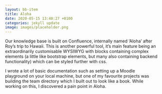 ```yaml
---
layout: bb-item
title: Aloha
date: 2020-05-15 13:40:27 +0100
categories: jekyll update
image: images/placeholder.png
---
```

Our knowledge base is built on Confluence, internally named ‘Aloha’ after Roy’s trip to Hawaii. This is another powerful tool, it’s main feature being an extraordinarily customisable WYSIWYG with blocks containing complex elements (a little like bootstrap elements, but many also containing backend functionality) which can be styled further with css. 
 
I wrote a lot of basic documentation such as setting up a Moodle playground on your local machine, but one of my favourite projects was building the team directory which I built out to look like a book. While working on this, I discovered a pain point in Aloha.